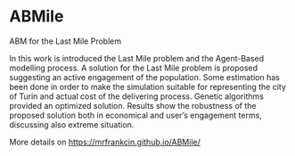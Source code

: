 # ABMile
ABM for the Last Mile Problem

In this work is introduced the Last Mile problem and the Agent-Based modelling process. A solution for the Last Mile problem is proposed suggesting an active engagement of the population. Some estimation has been done in order to make the simulation suitable for representing the city of Turin and actual cost of the delivering process. Genetic algorithms provided an optimized solution. Results show the robustness of the proposed solution both in economical and user’s engagement terms, discussing also extreme situation. 

More details on https://mrfrankcin.github.io/ABMile/
